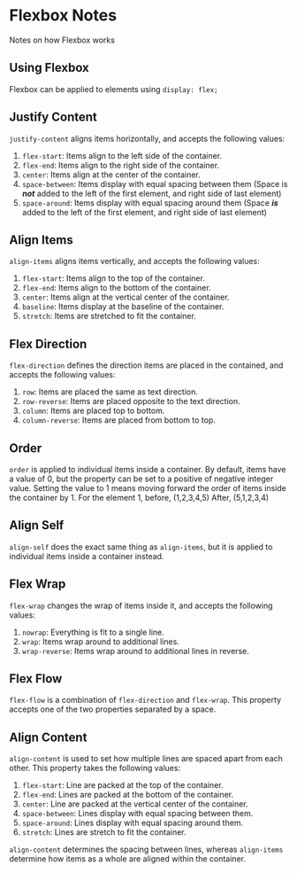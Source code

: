 # Flexbox Notes

Notes on how Flexbox works

## Using Flexbox

Flexbox can be applied to elements using `display: flex;`

## Justify Content

`justify-content` aligns items horizontally, and accepts the following values:

1. `flex-start`: Items align to the left side of the container.
1. `flex-end`: Items align to the right side of the container.
1. `center`: Items align at the center of the container.
1. `space-between`: Items display with equal spacing between them (Space is ***not*** added to the left of the first element, and right side of last element)
1. `space-around`: Items display with equal spacing around them (Space ***is*** added to the left of the first element, and right side of last element)

## Align Items

`align-items` aligns items vertically, and accepts the following values:

1. `flex-start`: Items align to the top of the container.
1. `flex-end`: Items align to the bottom of the container.
1. `center`: Items align at the vertical center of the container.
1. `baseline`: Items display at the baseline of the container.
1. `stretch`: Items are stretched to fit the container.

## Flex Direction

`flex-direction` defines the direction items are placed in the contained, and accepts the following values:

1. `row`: Items are placed the same as text direction.
1. `row-reverse`: Items are placed opposite to the text direction.
1. `column`: Items are placed top to bottom.
1. `column-reverse`: Items are placed from bottom to top.

## Order

`order` is applied to individual items inside a container. By default, items have a value of 0, but the property can be set to a positive of negative integer value. Setting the value to 1 means moving forward the order of items inside the container by 1. For the element 1, before, (1,2,3,4,5) After, (5,1,2,3,4)

## Align Self

`align-self` does the exact same thing as `align-items`, but it is applied to individual items inside a container instead.

## Flex Wrap

`flex-wrap` changes the wrap of items inside it, and accepts the following values:

1. `nowrap`: Everything is fit to a single line.
1. `wrap`: Items wrap around to additional lines.
1. `wrap-reverse`: Items wrap around to additional lines in reverse.

## Flex Flow

`flex-flow` is a combination of `flex-direction` and `flex-wrap`. This property accepts one of the two properties separated by a space.

## Align Content

`align-content` is used to set how multiple lines are spaced apart from each other. This property takes the following values:

1. `flex-start`: Line are packed at the top of the container.
1. `flex-end`: Lines are packed at the bottom of the container.
1. `center`: Line are packed at the vertical center of the container.
1. `space-between`: Lines display with equal spacing between them.
1. `space-around`: Lines display with equal spacing around them.
1. `stretch`: Lines are stretch to fit the container.

`align-content` determines the spacing between lines, whereas `align-items` determine how items as a whole are aligned within the container.
